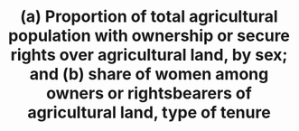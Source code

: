 ---
title: >-
  (a)  Proportion  of  total  agricultural  population  with  ownership  or  secure  rights  over  agricultural  land,  by  sex;  and  (b)  share  of  women  among  owners  or  rightsbearers  of  agricultural  land,  type  of  tenure
permalink: /5-a-1/
sdg_goal: 5
layout: indicator
indicator: 5.a.1
indicator_variable: null
graph: null
graph_type_description: null
graph_status_notes: checking
variable_description: null
variable_notes: null
un_designated_tier: '2'
un_custodial_agency: 'FAO,  UN  Women,  UNSD  (Partnering  Agencies:  UNEP,  World  Bank,  UN  Habitat)'
target_id: 5.a
has_metadata: true
goal_meta_link: 'http://unstats.un.org/sdgs/files/metadata-compilation/Metadata-Goal-5.pdf'
goal_meta_link_page: 27
indicator_name: >-
  (a)  Proportion  of  total  agricultural  population  with  ownership  or  secure  rights  over  agricultural  land,  by  sex;  and  (b)  share  of  women  among  owners  or  rightsbearers  of  agricultural  land,  type  of  tenure
target: >-
  Undertake  reforms  to  give  women  equal  rights  to  economic  resources,  as  well  as  access  to  ownership  and  control  over  land  and  other  forms  of  property,  financial  services,  inheritance  and  natural  resources,  in  accordance  wit
indicator_definition: "The  indicator  is  divided  in  two  parts:  (a)  measures  the  incidence  of  people  with  ownership  or  secure  rights  over  agricultural  land  among  the  total  agricultural  population;  while  (b)  focusses  on  the  gender  parity  measuring "
method_of_computation: >-
  We  propose  using  the  'total  agricultural  population'  as  denominator  of  part  (a),  instead  of  the  total  population,  because  ownership  or  right-security  over  agricultural  land  is  obviously  relevant  only  for  the  people  whose  livelihood  rely  on  agriculture.  Part  (a)  (  People  with  ownership  or  secure  rights  over  agricultural  land  /  Total  agricultural  population  )  *  100  Part  (b)  (  Women  with  ownership  or  rights  over  agricultural  land  /  Total  owners  or  rights  bearers  over  agricultural  land  )  *  100
source_title: null
source_notes: null
published: true  
---